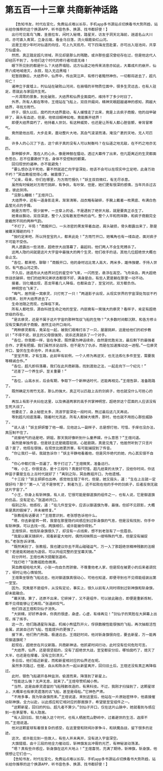 # 第五百一十三章 共商新神话路
        【告知书友，时代在变化，免费站点难以长存，手机app多书源站点切换看书大势所趋，站长给你推荐的这个换源APP，听书音色多、换源、找书都好使！】
       出行可见鸾鸟飞舞，圣兽拉车，闲时入秘境，踏星天，访友于洞天北海前，逍遥名山大川间，亦可直入青冥，立身云端，看金乌日落，流火烟霞染红山河。
       这是王煊少年时对仙道的向往，可上九天揽月，可下四海龙宫赴宴，亦可出入瑶池间，共享万仙盛会。
       然而，真正踏足超凡领域，所见却是那么的残酷，或许那些盛况曾经存在过，但是他这代人却经历不到了，与他们这个时代的修行者彻底无缘！
       眼下所见到的都是什么？大结界塌陷，远方仙道之地传来消息亦如此，大幕成片的崩开，仙界六成地域熄灭，永寂，陷入无边黑暗！
       短暂寂静后，大结界中，仙界中，传出哭泣声，有修行者黯然神伤，一切都将逝去了，超凡将亡！
       诸神立于废墟上，列仙站在破败山河间，在崩塌的半物质位面中，很多生灵远去，也有人驻足，愿就此与家园共生死。
       一片凋零的景象，到处破败，大结界和仙界全面腐朽，维持不了多少时日了。
       外界，所有人都在等待，王煊站在飞船上，双目开阖间，精神天眼超越诸神的感知，跨越大结界，寻找方雨竹。
       终于，很久以后，腐朽的大结界震动，有人缓慢走了出来，竟是上古疯子商毅，他的战甲破碎了，肩头有血迹，但是，他依旧眼神如电，竟能撕开结界！
       即便大结界腐朽了，他持着人世剑，有这种威势，也还是让所有人都心胆皆颤，脊背冒寒气。
       竟然是他出现，大步走来，震动整片大地，其血气滚滚而涌，淹没广袤的天地，无人可匹敌。
       许多人的心沉了下去，这个疯子真的没有人可以制衡吗？在仙道之地无敌，在不朽之地亦无匹。
       那种脚步声，落在人的心头，像是神鼓在擂动，透过大幕传了出来，但凡距离近的生灵都面色苍白，忍不住要跪伏下去，身体不受控制的颤栗。
       回归现世的诸神，亦不能避免！
       “要么想办法干死他，要不然就逃亡向宇宙深处，他该不会可以在现实中立足吧，此身万劫不朽？”冥血教祖觉得心悸，被震慑了。。
       “父亲，母亲，你们在哪里，为方雨竹报仇！”妖主双目微红，有无尽杀意。
       虽然有时候她对方雨竹挑衅，有争执，有吵架，但是，她们更有很深的感情，当年共杀过古皇，彼此扶持。
       “没那么糟糕！”王煊开口。
       大结界中，还有一道身影走来，渐渐清晰，战衣略有破碎，手腕上戴着一枚黑底、布满白色晶莹光点的手镯。
       她是方雨竹，很少披甲，一旦穿上的话，不是遇到了绝世大敌，就是要真正杀生了。
       她青丝飘动，双目深邃，整个人没有散发恐怖的血气，整个人平和而祥静，和疯子商毅完全是截然不同的两种气韵。
       “不打了，平局！”商毅开口，一头浓密的黑发带着血迹，肩头破损，骨头都露出来了，那是被幕天镯砸的吗？
       “按约定来吧，所以持至宝的人，都来此处！”方雨竹开口，她嘴角也有一缕血迹，面对疯子不可能不受伤。
       两人透露出一些消息，超绝世大战落幕了，最起码，他们两人不会生死搏杀了。
       这两人隐约间就是这片大宇宙中最强大的两个生灵，他们收手的话，其他几位超绝世大概也会止戈。
       “各位，都来吧，聊聊！”商毅开口，他的身材远比常人高大，两米多，雄伟强健，手持人世剑，有气吞山河之势。
       不久后，逍遥舟从大结界对应的星空中飞来，一闪而至，悬浮在高空。飞舟染血，两大超绝世战衣破碎，他们的结拜兄弟状态都很不好，满身是血，有些人更是躺在那里一动不动。
       接着，羽化幡出现，恶龙带着几人降临，也都染血了，至宝对抗，双方都负伤。
       神明宫也飞来了。
       “晦气，居然是一窝瘆灵，只打死了一只！”两道影子出现，从现实世界的宇宙深处驾驭不朽伞而来，划开大结界进去了。
       生命池随之而现，也降临下来。
       所有人都吃惊，源自科技生命之地的至宝，内部竟有一窝强大的瘆灵？看样子，肯定有超绝世级的存在。
       “是古瘆灵，还是不属于这片宇宙的那种驾驭飞船的生物？”大多数时间都沉默、和各方修士没有交集的疯子商毅，居然主动开口询问。
       “两种瘆灵都有，竟呆在一起，被我们艰难打杀了一只，屡屡挑衅，这是给他们的初步教训！”不得不说，妖主的父母很强势，说杀还真就杀了一个对手。
       “各位，你我都一样，皆在争渡，既然要为神话续命，自然是优胜劣汰，最后剩下的最强者合作，才更有把握。我们虽然涉足战场，但不是为了仇杀，而是在加速推动这一进程。”一位瘆灵开口，蛰伏在生命池中，并未出来。
       “至宝齐聚，才有生路，此前早有前例，一个人修为再逆天，也无法炼化多件至宝，需要我等精诚合作。”
       “各位，超凡即将落幕，我们在此共商新路，找到渡劫之法，一起走向下一个纪元！”
       “还差了一个养生炉，至关重要！”
       ……
       “各位，山高水长，后会有期，争取下一个新神话时代，还能再相见。”王煊告辞，准备跑路了。
       既然确定方雨竹无恙，那么的强大，真正可以匹敌上古的剑疯子，他也就没什么可担心的了。
       再加上有影子夫妇在这里，以及佛道两家的高手共掌神明宫，超绝世这个层面的人应该没有生死大战了。
       他要走了，身上秘密太多，流浪宇宙深处一段时间，熬过最后这几天再说。
       等到超凡彻底落幕，随着时光流逝，所有人都掉大境界，那时，他也就不用担心那些威胁了。
       “说人话！”妖主妍妍瞥了他一眼，见他这么一副样子，总是想打他，可惜，手痒也没办法，真压制不住了。
       “说接地气的话是吧，妍姐，那天我好像听到什么童养婿，什么意思？”王煊问道。
       虽然是单独传音，但是妖主还是娥眉轻挑，心脏剧跳，真是见鬼了，他居然听到了只言片语？是了，他现在很强，在现世比她更厉害，有可能捕捉到了传音。
       “你让我打一顿，我就告诉你！”妖主平静地看着他，但是风华绝代的她，内心其实很不自在。
       “你心中都打我一百遍了，等于打过了。”王煊微笑，准备远行。
       “唉，小王，你很变态，是十三段吗？真是好可惜，超凡结束的太快了，没给你时间，你这种苗子要是生在上古时代就好了！”离别之际，冥血教祖开口，为他遗憾。
       “十三段？”妖主妍妍也出神，感觉他生错了年代，但是，她又摇头，道：“生在上古就一定很好吗？那个‘第一人’还不是惨死了，剩者为王，还不如败在他的手中的剑疯子，后者反倒无敌这片宇宙了。”
       “小王，你身上有斩神旗，有人说，它很可能是御道旗的组件之一，也有人说，它是御道旗的仿品，没有定论。”张道岭开口。
       临别之际，他感叹，道：“在几件至宝中，应该以御道旗为尊，最强，但却不见踪影，大概率是真的毁掉了，并未被修复。”
       “张教祖有话要说？”王煊意识到，老张想告诉他什么。
       “嗯，你去新星转一转，我曾在那里隐约间感应到过斩身旗的气息，但是没有找到，你手中有斩神旗，可以去找一找，两旗相引，或许能被你得到。”
       王煊惊异，他找斩身旗很久了，却没有一点线索，想不到老张有了一些眉目。
       “我是以幕天镜碎片，观看新星大地时，偶然间映照出一缕特殊的气息，但是没有捕捉到。”老张告诉详情。
       “既然离别了，张教祖，我也建议你去不周山碰碰运气，万一入了那超绝世精神残骸的法眼呢？若是能和她结为道侣，可以共组完整的至宝幕天镜。”
       将分开时，王煊也再次提醒张道岭。
       “找打吧？”张教祖脸色微黑。
       冥血教祖哈哈大笑，小张一向自负而骄傲，不尊重他老人家，但是现在被更小的后来者调侃了，顿时让他心情愉悦。
       王煊乘坐银色飞船远去，他对御道旗真很动心，可他也知道，即便寻到也不见得能组装出第一至宝。
       因为，究竟是不是组件，从没有定论，事实上，很久以前有人同时得到过斩神旗和斩身旗，却未能融合。
       “幕天镜，算了，还原不出来，它碎掉了，又不是组件，可以彼此融合，即便是重新炼制，都不见得能够让它再现。”张道岭叹气。
       他们目送王煊和剑仙子消失。
       “大妖精，好好养身体，你真的很虚，身虚，心虚，有缘再见！”剑仙子的笑脸在大屏幕上出现，挥了挥手。
       这一次，他们路遇星际海盗，机械小熊猛烈开火，俘获数艘性能很强的飞船，再次抽取活性金属，武装自己的飞船，性能提升的更强了。
       接下来，他们熟门熟路，极速远去。王煊赶时间，他对斩身旗很向往，要去新星，万一能再现御道旗呢？
       趁现在，超绝世在共议新路，共商新神话，他抓紧时间行动，此时没有任何危险可言。
       “大结界，仙界，还是很坚挺的，没有了超绝世大战，至宝都安分后，哪怕腐朽了，熄灭了大半，也还是在撑着，没有立刻溃灭。”
       多日后，他们临近新星，而和新星相对应的仙界还在呢。
       虽然多次路过，但是，自从和陈永杰一起从新星离开，回归旧土后，王煊还没有真正再降临过。
       此时，银色飞船避开各种监测，偷渡而来，降落到了新星上。
       “性能这么强？无声无息，就来了。”王煊夸赞机械小熊。
       “当然，这是由瘆灵遗留的飞船残骸改造的，有黑科技。不过，我刚才扫描到了，这颗星球上，大概率也有瘆灵遗落的古飞船，甚至是母船。”它神色严肃。
       “不用多事，我为斩身旗而来。”王煊说道，来到这里后，他站在一片原始密林中，他直接催动斩神旗，全力以赴，以此感应和它相对应的那面旗子，希望是至宝组件之一。
       “这颗新星，回归的列仙、超凡者不算少。”剑仙子开口，仅在这片山脉中，她就看到与感应到一些茅屋等，有人隐居。
       “有人回归后，努力融入这个时代，也有人栖居荒山野岭中，过着避世的生活，选择不同。”王煊说道。
       他对这颗星球有着很复杂的感受，在这里曾和财阀孙家争斗，和妖魔血战，留下很多的足迹。
       这次，或许能见到一些故人，有些人并未离开，没有进入宇宙深空。
       大旗猎猎，由十三段的他全力催动后，斩神旗发出冲霄的光芒，有神秘波动荡漾。
       “嗯？真有些许感应，斩身旗在这片大地上！”王煊喜悦，充满了期待，斩神旗，斩身旗，他很想让它们合一。
       【告知书友，时代在变化，免费站点难以长存，手机app多书源站点切换看书大势所趋，站长给你推荐的这个换源APP，听书音色多、换源、找书都好使！】